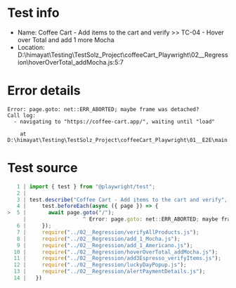 # Test info

- Name: Coffee Cart - Add items to the cart and verify >> TC-04 - Hover over Total and add 1 more Mocha
- Location: D:\himayat\Testing\TestSolz_Project\coffeeCart_Playwright\02__Regression\hoverOverTotal_addMocha.js:5:7

# Error details

```
Error: page.goto: net::ERR_ABORTED; maybe frame was detached?
Call log:
  - navigating to "https://coffee-cart.app/", waiting until "load"

    at D:\himayat\Testing\TestSolz_Project\coffeeCart_Playwright\01__E2E\main.spec.js:5:18
```

# Test source

```ts
   1 | import { test } from "@playwright/test";
   2 |
   3 | test.describe("Coffee Cart - Add items to the cart and verify", () => {
   4 |     test.beforeEach(async ({ page }) => {
>  5 |       await page.goto("/");
     |                  ^ Error: page.goto: net::ERR_ABORTED; maybe frame was detached?
   6 |     });
   7 |     require("../02__Regression/verifyAllProducts.js");
   8 |     require("../02__Regression/add_1_Mocha.js");
   9 |     require("../02__Regression/add_1_Americano.js");
  10 |     require("../02__Regression/hoverOverTotal_addMocha.js");
  11 |     require("../02__Regression/add3Espresso_verifyItems.js");
  12 |     require("../02__Regression/luckyDayPopup.js");
  13 |     require("../02__Regression/alertPaymentDetails.js");
  14 |   })
```
